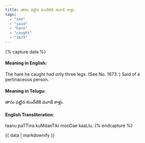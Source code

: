 ```yaml
---
title: తాను పట్టిన కుందేటికి మూడే కాళ్లు.
tags:
  - "see"
  - "said"
  - "hare"
  - "caught"
  - "1673"
---
```


{% capture data %}
#### Meaning in English:
The hare he caught had only three legs.
(See No. 1673. )
Said of a pertinaceous person.

#### Meaning in Telugu:
తాను పట్టిన కుందేటికి మూడే కాళ్లు.

#### English Transliteration:
taanu paTTina kuMdaeTiki mooDae kaaLlu.
{% endcapture %}

<div class="notice">{{ data | markdownify }}</div>

